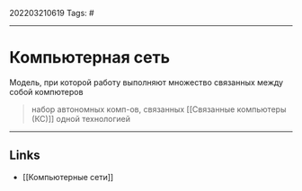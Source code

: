 202203210619
Tags: #

---

# Компьютерная сеть
Модель, при которой работу выполняют множество связанных между собой компютеров

> набор автономных комп-ов, связанных [[Связанные компьютеры (КС)]] одной технологией

---
## Links
-  [[Компьютерные сети]]
